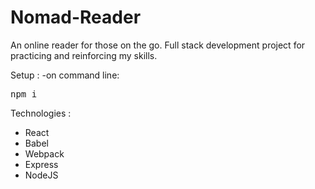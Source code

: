 # Nomad-Reader
An online reader for those on the go. Full stack development project for practicing and reinforcing my skills.

Setup :
  -on command line: 

<pre>npm i</pre>

Technologies :
- React
- Babel
- Webpack
- Express
- NodeJS
